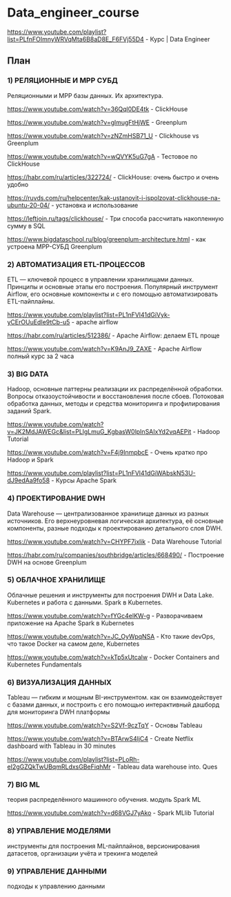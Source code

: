 # Data_engineer_course

https://www.youtube.com/playlist?list=PLfnFOImnyWRVqMta6B8aD8E_F6FVj55D4 - Курс | Data Engineer

## План

### 1) РЕЛЯЦИОННЫЕ И MPP СУБД

Реляционными и MPP базы данных. Их архитектура. 

https://www.youtube.com/watch?v=36Qql0DE4tk - ClickHouse

https://www.youtube.com/watch?v=glmugFtHjWE - Greenplum

https://www.youtube.com/watch?v=zNZmHSB71_U - Clickhouse vs Greenplum

https://www.youtube.com/watch?v=wQVYK5uG7gA - Тестовое по ClickHouse

https://habr.com/ru/articles/322724/ - ClickHouse: очень быстро и очень удобно

https://ruvds.com/ru/helpcenter/kak-ustanovit-i-ispolzovat-clickhouse-na-ubuntu-20-04/ - установка и использование

https://leftjoin.ru/tags/clickhouse/ - Три способа рассчитать накопленную сумму в SQL

https://www.bigdataschool.ru/blog/greenplum-architecture.html - как устроена MPP-СУБД Greenplum

### 2) АВТОМАТИЗАЦИЯ ETL-ПРОЦЕССОВ

ETL — ключевой процесс в управлении хранилищами данных. Принципы и основные этапы его построения. Популярный инструмент Airflow, его основные компоненты и с его помощью автоматизировать ETL-пайплайны.

https://www.youtube.com/playlist?list=PL1nFVl41dGiVyk-yCErOUuEdIe9tCb-u5 - apache airflow

https://habr.com/ru/articles/512386/ - Apache Airflow: делаем ETL проще

https://www.youtube.com/watch?v=K9AnJ9_ZAXE - Apache Airflow полный курс за 2 часа

### 3) BIG DATA

Hadoop, основные паттерны реализации их распределённой обработки. Вопросы отказоустойчивости и восстановления после сбоев. Потоковая обработка данных, методы и средства мониторинга и профилирования заданий Spark.

https://www.youtube.com/watch?v=JK2MdJAWEGc&list=PLlgLmuG_KgbasW0lpInSAIxYd2vqAEPit - Hadoop Tutorial

https://www.youtube.com/watch?v=F4j9InmpbcE - Очень кратко про Hadoop и Spark

https://www.youtube.com/playlist?list=PL1nFVl41dGiWAbskN53U-dJ9edAa9fo58 - Курсы Apache Spark

### 4) ПРОЕКТИРОВАНИЕ DWH

Data Warehouse — централизованное хранилище данных из разных источников. Его верхнеуровневая логическая архитектура, её основные компоненты, разные подходы к проектированию детального слоя DWH.

https://www.youtube.com/watch?v=CHYPF7jxlik - Data Warehouse Tutorial

https://habr.com/ru/companies/southbridge/articles/668490/ - Построение DWH на основе Greenplum

### 5) ОБЛАЧНОЕ ХРАНИЛИЩЕ

Oблачные решения и инструменты для построения DWH и Data Lake. Kubernetes и работа с данными. Spark в Kubernetes.

https://www.youtube.com/watch?v=fYGc4elKW-g - Разворачиваем приложение на Apache Spark в Kubernetes

https://www.youtube.com/watch?v=JC_OyWpqNSA - Кто такие devOps, что такое Docker на самом деле, Kubernetes

https://www.youtube.com/watch?v=kTp5xUtcalw - Docker Containers and Kubernetes Fundamentals

### 6) ВИЗУАЛИЗАЦИЯ ДАННЫХ

Tableau — гибким и мощным BI-инструментом. как он взаимодействует с базами данных, и построить с его помощью интерактивный дашборд для мониторинга DWH платформы

https://www.youtube.com/watch?v=S2Vf-9czTqY - Основы Tableau

https://www.youtube.com/watch?v=BTArwS4ljC4 - Create Netflix dashboard with Tableau in 30 minutes

https://www.youtube.com/playlist?list=PLoRh-eI2gGZQkTwUBqmRLdxsGBeFiqhMr - Tableau data warehouse into. Ques

### 7) BIG ML

теория распределённого машинного обучения. модуль Spark ML

https://www.youtube.com/watch?v=d68VGJ7yAko - Spark MLlib Tutorial

### 8) УПРАВЛЕНИЕ МОДЕЛЯМИ

инструменты для построения ML-пайплайнов, версионирования датасетов, организации учёта и трекинга моделей

### 9) УПРАВЛЕНИЕ ДАННЫМИ

подходы к управлению данными
